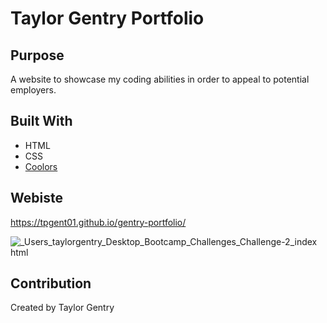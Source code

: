 # Taylor Gentry Portfolio

## Purpose
A website to showcase my coding abilities in order to appeal to potential employers.

## Built With
* HTML
* CSS
* [Coolors](https://coolors.co/)

## Webiste
https://tpgent01.github.io/gentry-portfolio/

![_Users_taylorgentry_Desktop_Bootcamp_Challenges_Challenge-2_index html](https://user-images.githubusercontent.com/73126336/102736634-0014da80-430b-11eb-9ef7-9974ca9179b8.png)

## Contribution
Created by Taylor Gentry


